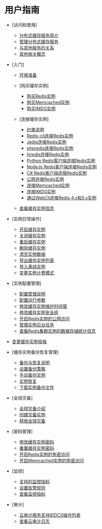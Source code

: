 # 用户指南

-   [访问和使用]
    -   [分布式缓存服务简介](分布式缓存服务简介.md)
    -   [管理分布式缓存服务](管理分布式缓存服务.md)
    -   [与其他服务的关系](与其他服务的关系.md)
    -   [其他相关概念](其他相关概念.md)

-   [入门]
    -   [环境准备](环境准备.md)
    -   [购买缓存实例]
        -   [购买Redis实例](购买Redis实例.md)
        -   [购买Memcached实例](购买Memcached实例.md)
        -   [购买IMDG实例](购买IMDG实例.md)

    -   [连接缓存实例]
        -   [约束说明](约束说明.md)
        -   [Redis-cli连接Redis实例](Redis-cli连接Redis实例.md)
        -   [Jedis连接Redis实例](Jedis连接Redis实例.md)
        -   [phpredis连接Redis实例](phpredis连接Redis实例.md)
        -   [hiredis连接Redis实例](hiredis连接Redis实例.md)
        -   [Python Redis客户端连接Redis实例](Python-Redis客户端连接Redis实例.md)
        -   [NodeJs Redis客户端连接Redis实例](NodeJs-Redis客户端连接Redis实例.md)
        -   [C\# Redis客户端连接Redis实例](C-Redis客户端连接Redis实例.md)
        -   [公网连接Redis实例](公网连接Redis实例.md)
        -   [连接Memcached实例](连接Memcached实例.md)
        -   [连接IMDG实例](连接IMDG实例.md)
        -   [通过WebCli连接Redis 4.x和5.x实例](通过WebCli连接Redis-4-x和5-x实例.md)

    -   [查看缓存实例信息](查看缓存实例信息.md)

-   [实例日常操作]
    -   [开启缓存实例](开启缓存实例.md)
    -   [关闭缓存实例](关闭缓存实例.md)
    -   [重启缓存实例](重启缓存实例.md)
    -   [删除缓存实例](删除缓存实例.md)
    -   [清空实例数据](清空实例数据.md)
    -   [导出缓存实例列表](导出缓存实例列表.md)
    -   [导入离线实例](导入离线实例.md)
    -   [变更实例计费模式](变更实例计费模式.md)

-   [实例配置管理]
    -   [配置管理说明](配置管理说明.md)
    -   [配置运行参数](配置运行参数.md)
    -   [修改缓存实例维护时间窗](修改缓存实例维护时间窗.md)
    -   [修改缓存实例安全组](修改缓存实例安全组.md)
    -   [开启Redis实例的公网访问](开启Redis实例的公网访问.md)
    -   [管理实例后台任务](管理实例后台任务.md)
    -   [查看Redis集群实例的数据存储统计信息](查看Redis集群实例的数据存储统计信息.md)

-   [变更缓存实例规格](变更缓存实例规格.md)
-   [缓存实例备份恢复管理]
    -   [备份与恢复说明](备份与恢复说明.md)
    -   [设置备份策略](设置备份策略.md)
    -   [手动备份实例](手动备份实例.md)
    -   [实例恢复](实例恢复.md)
    -   [下载实例备份文件](下载实例备份文件.md)

-   [全球灾备]
    -   [全球灾备介绍](全球灾备介绍.md)
    -   [创建灾备实例](创建灾备实例.md)
    -   [释放全球灾备](释放全球灾备.md)

-   [密码管理]
    -   [修改缓存实例密码](修改缓存实例密码.md)
    -   [重置缓存实例密码](重置缓存实例密码.md)
    -   [开启Redis实例的免密访问](开启Redis实例的免密访问.md)
    -   [开启Memcached实例的免密访问](开启Memcached实例的免密访问.md)

-   [监控]
    -   [支持的监控指标](支持的监控指标.md)
    -   [设置告警规则](设置告警规则.md)
    -   [查看监控指标](查看监控指标.md)

-   [审计]
    -   [云审计服务支持的DCS操作列表](云审计服务支持的DCS操作列表.md)
    -   [查看云审计日志](查看云审计日志.md)



